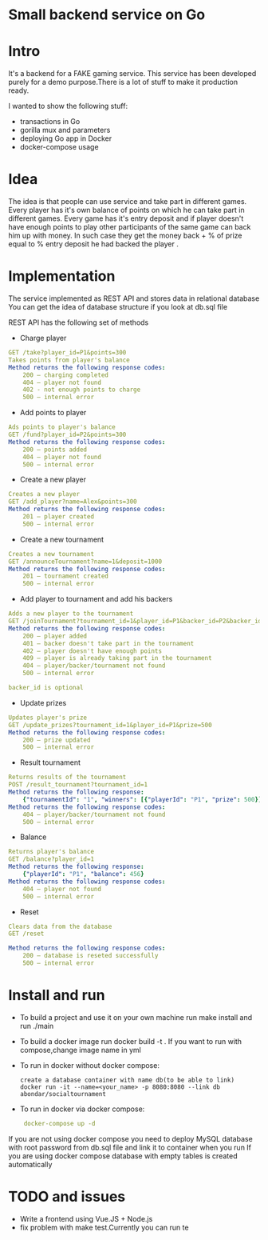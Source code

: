 # Small backend service on Go

# Intro
It's a backend for a FAKE gaming service.
This service has been developed purely for a demo purpose.There is a lot of stuff to make it production ready.

I wanted to show the following stuff:
 - transactions in Go
 - gorilla mux and parameters
 - deploying Go app in Docker
 - docker-compose usage

# Idea

The idea is that people can use service and take part in different games. Every player has it's own balance of points 
on which he can take part in different games. 
Every game has it's entry deposit and if player doesn't have enough points to play 
other participants of the same game can back him up with money. 
In such case they get the money back + % of prize equal to 
% entry deposit he had backed the player .


# Implementation

The service implemented as REST API and stores data in relational database
You can get the idea of database structure if you look at db.sql file

REST API has the following set of methods

- Charge player
```yaml
GET /take?player_id=P1&points=300
Takes points from player's balance
Method returns the following response codes:
    200 – charging completed
    404 – player not found
    402 - not enough points to charge
    500 – internal error

```

- Add points to player
```yaml
Ads points to player's balance
GET /fund?player_id=P2&points=300
Method returns the following response codes:
    200 – points added
    404 – player not found
    500 – internal error
```

- Create a new player
```yaml
Creates a new player
GET /add_player?name=Alex&points=300
Method returns the following response codes:
    201 – player created
    500 – internal error
```

- Create a new tournament
```yaml
Creates a new tournament
GET /announceTournament?name=1&deposit=1000
Method returns the following response codes:
    201 – tournament created
    500 – internal error
```

- Add player to tournament and add his backers 
```yaml
Adds a new player to the tournament
GET /joinTournament?tournament_id=1&player_id=P1&backer_id=P2&backer_id=P3
Method returns the following response codes:
    200 – player added 
    401 – backer doesn't take part in the tournament
    402 – player doesn't have enough points
    409 – player is already taking part in the tournament
    404 – player/backer/tournament not found
    500 – internal error

backer_id is optional
```

- Update prizes
```yaml
Updates player's prize
GET /update_prizes?tournament_id=1&player_id=P1&prize=500
Method returns the following response codes:
    200 – prize updated
    500 – internal error
```

- Result tournament
```yaml
Returns results of the tournament
POST /result_tournament?tournament_id=1
Method returns the following response:
    {"tournamentId": "1", "winners": [{"playerId": "P1", "prize": 500}]}
Method returns the following response codes:
    404 – player/backer/tournament not found
    500 – internal error
```

- Balance
```yaml
Returns player's balance
GET /balance?player_id=1
Method returns the following response:
    {"playerId": "P1", "balance": 456}
Method returns the following response codes:
    404 – player not found
    500 – internal error
```

- Reset
```yaml
Clears data from the database
GET /reset

Method returns the following response codes:
    200 – database is reseted successfully 
    500 – internal error
```

# Install and run

- To build a project and use it on your own machine run make install and run ./main
- To build a docker image run docker build -t <name> . If you want to run with compose,change image name in yml

- To run in docker without docker compose:
     
  ```
  create a database container with name db(to be able to link)
  docker run -it --name=<your_name> -p 8080:8080 --link db abondar/socialtournament 
  ```

- To run in docker via docker compose:
  ```yaml
   docker-compose up -d
  ```
If you are not using docker compose you need to deploy MySQL database with root password from db.sql file and link it to container when you run
If you are using docker compose database with empty tables is created automatically

# TODO and issues
- Write a frontend using Vue.JS + Node.js
- fix problem with make test.Currently you can run te